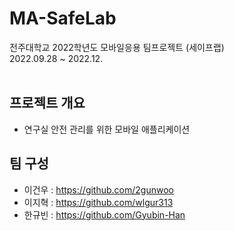 # MA-SafeLab
전주대학교 2022학년도 모바일응용 팀프로젝트 (세이프랩)<br>
2022.09.28 ~ 2022.12.<br><br>

## 프로젝트 개요
- 연구실 안전 관리를 위한 모바일 애플리케이션

## 팀 구성
- 이건우 : https://github.com/2gunwoo
- 이지혁 : https://github.com/wlgur313
- 한규빈 : https://github.com/Gyubin-Han
